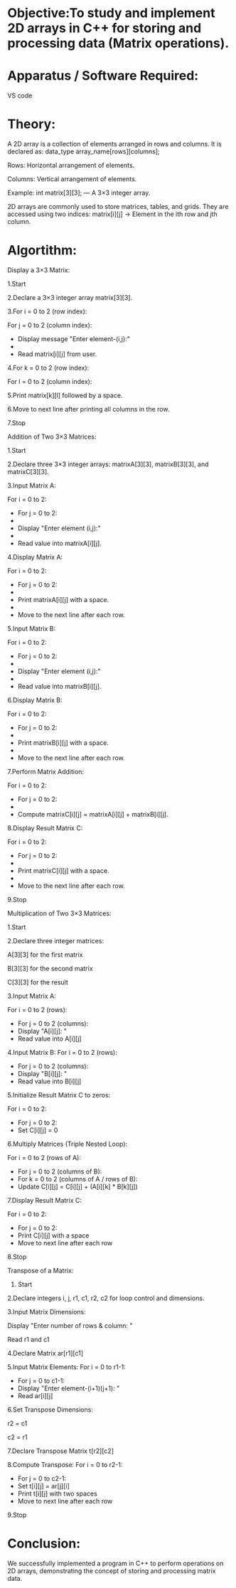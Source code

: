 # Objective:To study and implement 2D arrays in C++ for storing and processing data (Matrix operations).

# Apparatus / Software Required:
VS code

# Theory:

A 2D array is a collection of elements arranged in rows and columns.
It is declared as:
data_type array_name[rows][columns];

Rows: Horizontal arrangement of elements.

Columns: Vertical arrangement of elements.

Example:
int matrix[3][3]; — A 3×3 integer array.

2D arrays are commonly used to store matrices, tables, and grids.
They are accessed using two indices:
matrix[i][j] → Element in the ith row and jth column.

# Algortithm:

Display a 3×3 Matrix:

1.Start

2.Declare a 3×3 integer array matrix[3][3].

3.For i = 0 to 2 (row index):

  For j = 0 to 2 (column index):
  
- Display message "Enter element-(i,j):"
- 
- Read matrix[i][j] from user.

4.For k = 0 to 2 (row index):

 For l = 0 to 2 (column index):
 
 5.Print matrix[k][l] followed by a space.
 
 6.Move to next line after printing all columns in the row.

 7.Stop

 Addition of Two 3×3 Matrices:

 1.Start

 2.Declare three 3×3 integer arrays: matrixA[3][3], matrixB[3][3], and matrixC[3][3].

 3.Input Matrix A:
 
   For i = 0 to 2:
- For j = 0 to 2:
- 
- Display "Enter element (i,j):"
- 
- Read value into matrixA[i][j].

4.Display Matrix A:

 For i = 0 to 2:
- For j = 0 to 2:
- 
- Print matrixA[i][j] with a space.
- 
- Move to the next line after each row.

5.Input Matrix B:

 For i = 0 to 2:
- For j = 0 to 2:
- 
- Display "Enter element (i,j):"
- 
- Read value into matrixB[i][j].

6.Display Matrix B:

 For i = 0 to 2:
- For j = 0 to 2:
- 
- Print matrixB[i][j] with a space.
- 
- Move to the next line after each row.

7.Perform Matrix Addition:

  For i = 0 to 2:
- For j = 0 to 2:
- 
- Compute matrixC[i][j] = matrixA[i][j] + matrixB[i][j].

8.Display Result Matrix C:

  For i = 0 to 2:
- For j = 0 to 2:
- 
- Print matrixC[i][j] with a space.
- 
- Move to the next line after each row.

9.Stop

Multiplication of Two 3×3 Matrices:

1.Start

2.Declare three integer matrices:

A[3][3] for the first matrix

B[3][3] for the second matrix

C[3][3] for the result

3.Input Matrix A:

 For i = 0 to 2 (rows):
- For j = 0 to 2 (columns):
- Display "A[i][j]: "
- Read value into A[i][j]

4.Input Matrix B:
 For i = 0 to 2 (rows):
- For j = 0 to 2 (columns):
- Display "B[i][j]: "
- Read value into B[i][j]

5.Initialize Result Matrix C to zeros:

 For i = 0 to 2:
- For j = 0 to 2:
- Set C[i][j] = 0

6.Multiply Matrices (Triple Nested Loop):

 For i = 0 to 2 (rows of A):
- For j = 0 to 2 (columns of B):
- For k = 0 to 2 (columns of A / rows of B):
- Update C[i][j] = C[i][j] + (A[i][k] * B[k][j])

7.Display Result Matrix C:

 For i = 0 to 2:
- For j = 0 to 2:
- Print C[i][j] with a space
- Move to next line after each row

8.Stop

 Transpose of a Matrix:

1. Start

2.Declare integers i, j, r1, c1, r2, c2 for loop control and dimensions.

3.Input Matrix Dimensions:

Display "Enter number of rows & column: "

Read r1 and c1

4.Declare Matrix ar[r1][c1]

5.Input Matrix Elements:
 For i = 0 to r1-1:
- For j = 0 to c1-1:
- Display "Enter element-(i+1)(j+1): "
- Read ar[i][j]

6.Set Transpose Dimensions:

r2 = c1

c2 = r1

7.Declare Transpose Matrix t[r2][c2]

8.Compute Transpose:
For i = 0 to r2-1:
- For j = 0 to c2-1:
- Set t[i][j] = ar[j][i]
- Print t[i][j] with two spaces
- Move to next line after each row

9.Stop

# Conclusion:

We successfully implemented a program in C++ to perform operations on 2D arrays, demonstrating the concept of storing and processing matrix data.













